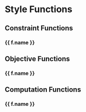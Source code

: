 <script setup>
import { constrDict, compDict, objDict } from "@penrose/core"
import Function from "../../../src/components/Function.vue"
</script>

# Style Functions

## Constraint Functions

<div v-for="(f, index) in constrDict" :key="index">

### {{ f.name }}

<ClientOnly>
<Function :name="f.name" :description="f.description" :params="f.params" :returns="f.returns" />
</ClientOnly>

</div>

## Objective Functions

<div v-for="f in objDict">

### {{ f.name }}

<ClientOnly>
<Function :name="f.name" :description="f.description" :params="f.params" :returns="f.returns" />
</ClientOnly>

</div>

## Computation Functions

<div v-for="f in compDict">

### {{ f.name }}

<ClientOnly>
<Function :name="f.name" :description="f.description" :params="f.params" :returns="f.returns" />
</ClientOnly>

</div>
